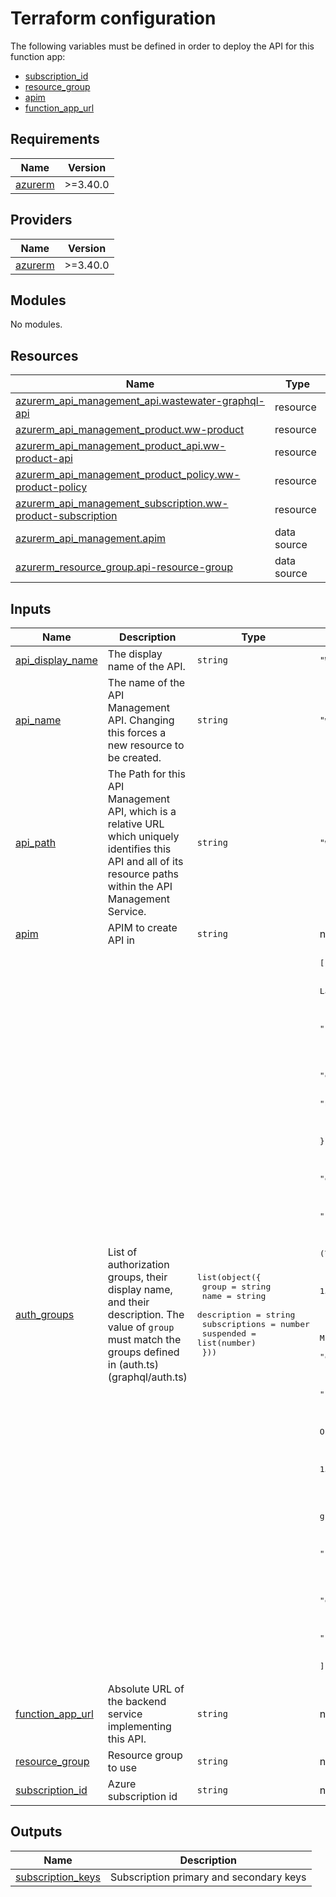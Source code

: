 
# Terraform configuration

The following variables must be defined in order to deploy the API for this
function app:

- [subscription_id](#input_subscription_id)
- [resource_group](#input_resource_group)
- [apim](#input_apim)
- [function_app_url](#input_function_app_url)

<!-- BEGIN_TF_DOCS -->
## Requirements

| Name | Version |
|------|---------|
| <a name="requirement_azurerm"></a> [azurerm](#requirement\_azurerm) | >=3.40.0 |

## Providers

| Name | Version |
|------|---------|
| <a name="provider_azurerm"></a> [azurerm](#provider\_azurerm) | >=3.40.0 |

## Modules

No modules.

## Resources

| Name | Type |
|------|------|
| [azurerm_api_management_api.wastewater-graphql-api](https://registry.terraform.io/providers/hashicorp/azurerm/latest/docs/resources/api_management_api) | resource |
| [azurerm_api_management_product.ww-product](https://registry.terraform.io/providers/hashicorp/azurerm/latest/docs/resources/api_management_product) | resource |
| [azurerm_api_management_product_api.ww-product-api](https://registry.terraform.io/providers/hashicorp/azurerm/latest/docs/resources/api_management_product_api) | resource |
| [azurerm_api_management_product_policy.ww-product-policy](https://registry.terraform.io/providers/hashicorp/azurerm/latest/docs/resources/api_management_product_policy) | resource |
| [azurerm_api_management_subscription.ww-product-subscription](https://registry.terraform.io/providers/hashicorp/azurerm/latest/docs/resources/api_management_subscription) | resource |
| [azurerm_api_management.apim](https://registry.terraform.io/providers/hashicorp/azurerm/latest/docs/data-sources/api_management) | data source |
| [azurerm_resource_group.api-resource-group](https://registry.terraform.io/providers/hashicorp/azurerm/latest/docs/data-sources/resource_group) | data source |

## Inputs

| Name | Description | Type | Default | Required |
|------|-------------|------|---------|:--------:|
| <a name="input_api_display_name"></a> [api\_display\_name](#input\_api\_display\_name) | The display name of the API. | `string` | `"Wastewater GraphQL API"` | no |
| <a name="input_api_name"></a> [api\_name](#input\_api\_name) | The name of the API Management API. Changing this forces a new resource to be created. | `string` | `"wastewater-graphql-api"` | no |
| <a name="input_api_path"></a> [api\_path](#input\_api\_path) | The Path for this API Management API, which is a relative URL which uniquely identifies this API and all of its resource paths within the API Management Service. | `string` | `"wastewater"` | no |
| <a name="input_apim"></a> [apim](#input\_apim) | APIM to create API in | `string` | n/a | yes |
| <a name="input_auth_groups"></a> [auth\_groups](#input\_auth\_groups) | List of authorization groups, their display name, and their description. The value of `group` must match the groups defined in (auth.ts)(graphql/auth.ts) | <pre>list(object({<br/>    group         = string<br/>    name          = string<br/>    description   = string<br/>    subscriptions = number<br/>    suspended     = list(number)<br/>  }))</pre> | <pre>[<br/>  {<br/>    "description": "National Microbiology Laboratory",<br/>    "group": "nml-lab",<br/>    "name": "NML",<br/>    "subscriptions": 30,<br/>    "suspended": []<br/>  },<br/>  {<br/>    "description": "Correctional Service Canada",<br/>    "group": "csc",<br/>    "name": "CSC",<br/>    "subscriptions": 15,<br/>    "suspended": []<br/>  },<br/>  {<br/>    "description": "BC Centre for Disease Control",<br/>    "group": "bccdc",<br/>    "name": "BCCDC",<br/>    "subscriptions": 15,<br/>    "suspended": []<br/>  },<br/>  {<br/>    "description": "Haines Junction (Yukon)",<br/>    "group": "hnj",<br/>    "name": "HNJ",<br/>    "subscriptions": 15,<br/>    "suspended": []<br/>  },<br/>  {<br/>    "description": "Ontario Ministry of the Environment, Conservation and Parks",<br/>    "group": "omecp",<br/>    "name": "OMECP",<br/>    "subscriptions": 15,<br/>    "suspended": []<br/>  },<br/>  {<br/>    "description": "Public Health Ontario",<br/>    "group": "pho",<br/>    "name": "PHO",<br/>    "subscriptions": 15,<br/>    "suspended": []<br/>  },<br/>  {<br/>    "description": "Manitoba grouping for PHAC",<br/>    "group": "MB",<br/>    "name": "MB",<br/>    "subscriptions": 5,<br/>    "suspended": []<br/>  },<br/>  {<br/>    "description": "Kingston",<br/>    "group": "kcb",<br/>    "name": "KCB",<br/>    "subscriptions": 15,<br/>    "suspended": []<br/>  }<br/>]</pre> | no |
| <a name="input_function_app_url"></a> [function\_app\_url](#input\_function\_app\_url) | Absolute URL of the backend service implementing this API. | `string` | n/a | yes |
| <a name="input_resource_group"></a> [resource\_group](#input\_resource\_group) | Resource group to use | `string` | n/a | yes |
| <a name="input_subscription_id"></a> [subscription\_id](#input\_subscription\_id) | Azure subscription id | `string` | n/a | yes |

## Outputs

| Name | Description |
|------|-------------|
| <a name="output_subscription_keys"></a> [subscription\_keys](#output\_subscription\_keys) | Subscription primary and secondary keys |
<!-- END_TF_DOCS -->